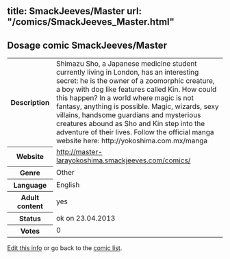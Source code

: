 title: SmackJeeves/Master
url: "/comics/SmackJeeves_Master.html"
---
Dosage comic SmackJeeves/Master
-----------------------------------------

<p id="msg"></p>
<script type="text/javascript">
if (window.location.search === '?edit_info_mail=sent_ok') {
  var elem = document.getElementById("msg");
  elem.innerHTML = 'Edited information sucessfully sent.';
  elem.className = 'ok';
}
</script>
<table class="comicinfo">
<tr>
<th>Description</th><td>Shimazu Sho, a Japanese medicine student currently living in London, has an interesting secret: he is the owner of a zoomorphic creature, a boy with dog like features called Kin. How could this happen? In a world where magic is not fantasy, anything is possible. Magic, wizards, sexy villains, handsome guardians and mysterious creatures abound as Sho and Kin step into the adventure of their lives. Follow the official manga website here: http://yokoshima.com.mx/manga</td>
</tr>
<tr>
<th>Website</th><td><a href="http://master-larayokoshima.smackjeeves.com/comics/">http://master-larayokoshima.smackjeeves.com/comics/</a></td>
</tr>
<tr>
<th>Genre</th><td>Other</td>
</tr>
<tr>
<th>Language</th><td>English</td>
</tr>
<tr>
<th>Adult content</th><td>yes</td>
</tr>
<tr>
<th>Status</th><td>ok on 23.04.2013</td>
</tr>
<tr>
<th>Votes</th><td>0</td>
</tr>
</table>

[Edit this info](SmackJeeves_Master_edit.html) or go back to the [comic list](../comic-index.html).
